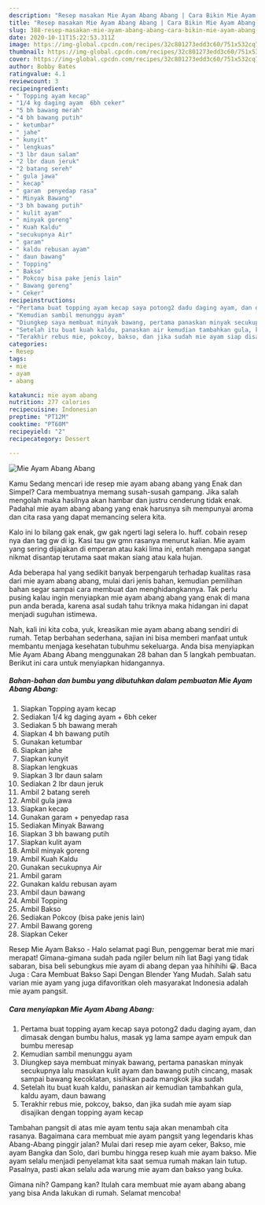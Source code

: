 ```yaml
---
description: "Resep masakan Mie Ayam Abang Abang | Cara Bikin Mie Ayam Abang Abang Yang Enak dan Simpel"
title: "Resep masakan Mie Ayam Abang Abang | Cara Bikin Mie Ayam Abang Abang Yang Enak dan Simpel"
slug: 388-resep-masakan-mie-ayam-abang-abang-cara-bikin-mie-ayam-abang-abang-yang-enak-dan-simpel
date: 2020-10-11T15:22:53.311Z
image: https://img-global.cpcdn.com/recipes/32c801273edd3c60/751x532cq70/mie-ayam-abang-abang-foto-resep-utama.jpg
thumbnail: https://img-global.cpcdn.com/recipes/32c801273edd3c60/751x532cq70/mie-ayam-abang-abang-foto-resep-utama.jpg
cover: https://img-global.cpcdn.com/recipes/32c801273edd3c60/751x532cq70/mie-ayam-abang-abang-foto-resep-utama.jpg
author: Bobby Bates
ratingvalue: 4.1
reviewcount: 3
recipeingredient:
- " Topping ayam kecap"
- "1/4 kg daging ayam  6bh ceker"
- "5 bh bawang merah"
- "4 bh bawang putih"
- " ketumbar"
- " jahe"
- " kunyit"
- " lengkuas"
- "3 lbr daun salam"
- "2 lbr daun jeruk"
- "2 batang sereh"
- " gula jawa"
- " kecap"
- " garam  penyedap rasa"
- " Minyak Bawang"
- "3 bh bawang putih"
- " kulit ayam"
- " minyak goreng"
- " Kuah Kaldu"
- "secukupnya Air"
- " garam"
- " kaldu rebusan ayam"
- " daun bawang"
- " Topping"
- " Bakso"
- " Pokcoy bisa pake jenis lain"
- " Bawang goreng"
- " Ceker"
recipeinstructions:
- "Pertama buat topping ayam kecap saya potong2 dadu daging ayam, dan dimasak dengan bumbu halus, masak yg lama sampe ayam empuk dan bumbu meresap"
- "Kemudian sambil menunggu ayam"
- "Diungkep saya membuat minyak bawang, pertama panaskan minyak secukupnya lalu masukan kulit ayam dan bawang putih cincang, masak sampai bawang kecoklatan, sisihkan pada mangkok jika sudah"
- "Setelah itu buat kuah kaldu, panaskan air kemudian tambahkan gula, kaldu ayam, daun bawang"
- "Terakhir rebus mie, pokcoy, bakso, dan jika sudah mie ayam siap disajikan dengan topping ayam kecap"
categories:
- Resep
tags:
- mie
- ayam
- abang

katakunci: mie ayam abang 
nutrition: 277 calories
recipecuisine: Indonesian
preptime: "PT12M"
cooktime: "PT60M"
recipeyield: "2"
recipecategory: Dessert

---
```



![Mie Ayam Abang Abang](https://img-global.cpcdn.com/recipes/32c801273edd3c60/751x532cq70/mie-ayam-abang-abang-foto-resep-utama.jpg)

Kamu Sedang mencari ide resep mie ayam abang abang yang Enak dan Simpel? Cara membuatnya memang susah-susah gampang. Jika salah mengolah maka hasilnya akan hambar dan justru cenderung tidak enak. Padahal mie ayam abang abang yang enak harusnya sih mempunyai aroma dan cita rasa yang dapat memancing selera kita.

Kalo ini lo bilang gak enak, gw gak ngerti lagi selera lo. huff. cobain resep nya dan tag gw di ig. Kasi tau gw gmn rasanya menurut kalian. Mie ayam yang sering dijajakan di emperan atau kaki lima ini, entah mengapa sangat nikmat disantap terutama saat makan siang atau kala hujan.

Ada beberapa hal yang sedikit banyak berpengaruh terhadap kualitas rasa dari mie ayam abang abang, mulai dari jenis bahan, kemudian pemilihan bahan segar sampai cara membuat dan menghidangkannya. Tak perlu pusing kalau ingin menyiapkan mie ayam abang abang yang enak di mana pun anda berada, karena asal sudah tahu triknya maka hidangan ini dapat menjadi suguhan istimewa.


Nah, kali ini kita coba, yuk, kreasikan mie ayam abang abang sendiri di rumah. Tetap berbahan sederhana, sajian ini bisa memberi manfaat untuk membantu menjaga kesehatan tubuhmu sekeluarga. Anda bisa menyiapkan Mie Ayam Abang Abang menggunakan 28 bahan dan 5 langkah pembuatan. Berikut ini cara untuk menyiapkan hidangannya.

<!--inarticleads1-->

##### Bahan-bahan dan bumbu yang dibutuhkan dalam pembuatan Mie Ayam Abang Abang:

1. Siapkan  Topping ayam kecap
1. Sediakan 1/4 kg daging ayam + 6bh ceker
1. Sediakan 5 bh bawang merah
1. Siapkan 4 bh bawang putih
1. Gunakan  ketumbar
1. Siapkan  jahe
1. Siapkan  kunyit
1. Siapkan  lengkuas
1. Siapkan 3 lbr daun salam
1. Sediakan 2 lbr daun jeruk
1. Ambil 2 batang sereh
1. Ambil  gula jawa
1. Siapkan  kecap
1. Gunakan  garam + penyedap rasa
1. Sediakan  Minyak Bawang
1. Siapkan 3 bh bawang putih
1. Siapkan  kulit ayam
1. Ambil  minyak goreng
1. Ambil  Kuah Kaldu
1. Gunakan secukupnya Air
1. Ambil  garam
1. Gunakan  kaldu rebusan ayam
1. Ambil  daun bawang
1. Ambil  Topping
1. Ambil  Bakso
1. Sediakan  Pokcoy (bisa pake jenis lain)
1. Ambil  Bawang goreng
1. Siapkan  Ceker


Resep Mie Ayam Bakso - Halo selamat pagi Bun, penggemar berat mie mari merapat! Gimana-gimana sudah pada ngiler belum nih liat Bagi yang tidak sabaran, bisa beli sebungkus mie ayam di abang depan yaa hihihihi 😀. Baca Juga : Cara Membuat Bakso Sapi Dengan Blender Yang Mudah. Salah satu varian mie ayam yang juga difavoritkan oleh masyarakat Indonesia adalah mie ayam pangsit. 

<!--inarticleads2-->

##### Cara menyiapkan Mie Ayam Abang Abang:

1. Pertama buat topping ayam kecap saya potong2 dadu daging ayam, dan dimasak dengan bumbu halus, masak yg lama sampe ayam empuk dan bumbu meresap
1. Kemudian sambil menunggu ayam
1. Diungkep saya membuat minyak bawang, pertama panaskan minyak secukupnya lalu masukan kulit ayam dan bawang putih cincang, masak sampai bawang kecoklatan, sisihkan pada mangkok jika sudah
1. Setelah itu buat kuah kaldu, panaskan air kemudian tambahkan gula, kaldu ayam, daun bawang
1. Terakhir rebus mie, pokcoy, bakso, dan jika sudah mie ayam siap disajikan dengan topping ayam kecap


Tambahan pangsit di atas mie ayam tentu saja akan menambah cita rasanya. Bagaimana cara membuat mie ayam pangsit yang legendaris khas Abang-Abang pinggir jalan? Mulai dari resep mie ayam ceker, Bakso, mie ayam Bangka dan Solo, dari bumbu hingga resep kuah mie ayam bakso. Mie ayam selalu menjadi penyelamat kita saat semua rumah makan lain tutup. Pasalnya, pasti akan selalu ada warung mie ayam dan bakso yang buka. 

Gimana nih? Gampang kan? Itulah cara membuat mie ayam abang abang yang bisa Anda lakukan di rumah. Selamat mencoba!
